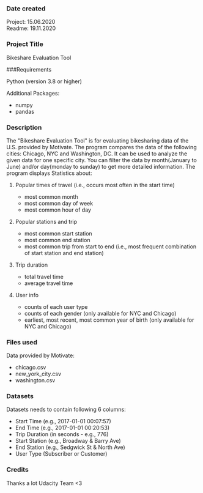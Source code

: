 ### Date created
Project: 15.06.2020    
Readme: 19.11.2020

### Project Title
Bikeshare Evaluation Tool

###Requirements

Python (version 3.8 or higher)

Additional Packages:
 - numpy
 - pandas

### Description
The "Bikeshare Evaluation Tool" is for evaluating bikesharing data of the U.S. provided by Motivate.
The program compares the data of the following cities: Chicago, NYC and Washington, DC.
It can be used to analyze the given data for one specific city. You can filter the data by month(January to June) and/or day(monday to sunday) to get more detailed information.
The program displays Statistics about:

1. Popular times of travel (i.e., occurs most often in the start time)

    * most common month
    * most common day of week
    * most common hour of day

2. Popular stations and trip

    * most common start station
    * most common end station
    * most common trip from start to end (i.e., most frequent combination of start station and end station)

3. Trip duration

    * total travel time
    * average travel time

4. User info

    * counts of each user type
    * counts of each gender (only available for NYC and Chicago)
    * earliest, most recent, most common year of birth (only available for NYC and Chicago)


### Files used
Data provided by Motivate:

* chicago.csv
* new_york_city.csv
* washington.csv

### Datasets
Datasets needs to contain following 6 columns:

* Start Time (e.g., 2017-01-01 00:07:57)
* End Time (e.g., 2017-01-01 00:20:53)
* Trip Duration (in seconds - e.g., 776)
* Start Station (e.g., Broadway & Barry Ave)
* End Station (e.g., Sedgwick St & North Ave)
* User Type (Subscriber or Customer)


### Credits
Thanks a lot Udacity Team <3
